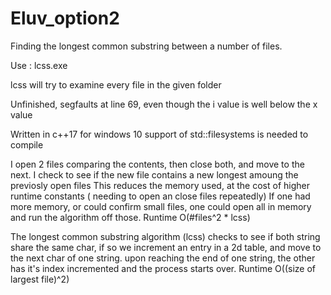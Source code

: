 # Eluv_option2
Finding the longest common substring between a number of files.

Use : lcss.exe <foldername>

lcss will try to examine every file in the given folder

Unfinished, segfaults at line 69, even though the i value is well below the x value

Written in c++17 for windows 10
support of std::filesystems is needed to compile

I open 2 files comparing the contents, then close both, and move to the next.
I check to see if the new file contains a new longest amoung the previosly open files
This reduces the memory used, at the cost of higher runtime constants ( needing to open an close files repeatedly)
If one had more memory, or could confirm small files, one could open all in memory and run the algorithm off those.
Runtime O(#files^2 * lcss)

The longest common substring algorithm (lcss) checks to see if both string share the same char, if so we increment an entry in a 2d table, and move to the next char of one string. upon reaching the end of one string, the other has it's index incremented and the process starts over.
Runtime O((size of largest file)^2)

